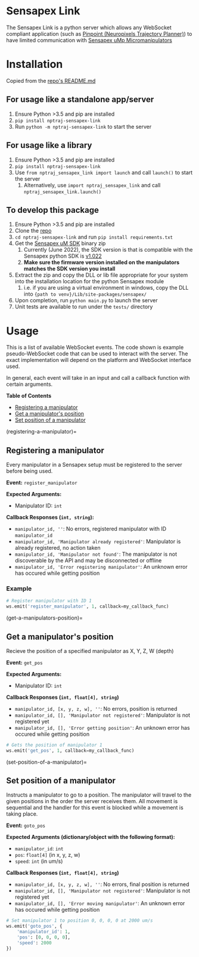 # Sensapex Link
The Sensapex Link is a python server which allows any WebSocket compliant application (such as [Pinpoint (Neuropixels Trajectory Planner)](https://github.com/dbirman/NPTrajectoryPlanner/)) to have limited communication with [Sensapex uMp Micromanipulators](https://www.sensapex.com/products/ump-micromanipulators/)

# Installation
Copied from the [repo's README.md](https://github.com/dbirman/nptraj-sensapex-link/blob/main/README.md)

## For usage like a standalone app/server
1. Ensure Python >3.5 and pip are installed
2. `pip install nptraj-sensapex-link`
3. Run `python -m nptraj-sensapex-link` to start the server

## For usage like a library
1. Ensure Python >3.5 and pip are installed
2. `pip install nptraj-sensapex-link`
3. Use `from nptraj_sensapex_link import launch` and call `launch()` to start the server
   1. Alternatively, use `import nptraj_sensapex_link` and call `nptraj_sensapex_link.launch()`

## To develop this package
1. Ensure Python >3.5 and pip are installed
2. Clone the [repo](https://github.com/dbirman/nptraj-sensapex-link)
3. `cd nptraj-sensapex-link` and run `pip install requirements.txt`
4. Get the [Sensapex uM SDK](http://dist.sensapex.com/misc/um-sdk/latest/) binary zip
   1. Currently (June 2022), the SDK version is that is compatible with the Sensapex python SDK is [v1.022](http://dist.sensapex.com/misc/um-sdk/latest/umsdk-1.022-binaries.zip)
   2. **Make sure the firmware version installed on the manipulators matches the SDK version you install**
5. Extract the zip and copy the DLL or lib file appropriate for your system into the installation location for the python Sensapex module
   1. i.e. if you are using a virtual environment in windows, copy the DLL into `{path to venv}/Lib/site-packages/sensapex/`
6. Upon completion, run `python main.py` to launch the server
7. Unit tests are available to run under the `tests/` directory

# Usage
This is a list of available WebSocket events. The code shown is example pseudo-WebSocket code that can be used to interact with the server. The exact implementation will depend on the platform and WebSocket interface used.

In general, each event will take in an input and call a callback function with certain arguments.

**Table of Contents**
- [Registering a manipulator](registering-a-manipulator)
- [Get a manipulator's position](get-a-manipulators-position)
- [Set position of a manipulator](set-position-of-a-manipulator)

(registering-a-manipulator)=
## Registering a manipulator
Every manipulator in a Sensapex setup must be registered to the server before being used.

**Event:** `register_manipulator`

**Expected Arguments:**
- Manipulator ID: `int`

**Callback Responses (`int, string`):**
- `manipulator_id, ''`: No errors, registered manipulator with ID `manipulator_id`
- `manipulator_id, 'Manipulator already registered'`: Manipulator is already registered, no action taken
- `manipulator_id, 'Manipulator not found'`: The manipulator is not discoverable by the API and may be disconnected or offline
- `manipulator_id, 'Error registering manipulator'`: An unknown error has occured while getting position

### Example
```python
# Register manipulator with ID 1
ws.emit('register_manipulator', 1, callback=my_callback_func)
```

(get-a-manipulators-position)=
## Get a manipulator's position
Recieve the position of a specified manipulator as X, Y, Z, W (depth)

**Event:** `get_pos`

**Expected Arguments:**
- Manipulator ID: `int`

**Callback Responses (`int, float[4], string`)**
- `manipulator_id, [x, y, z, w], ''`: No errors, position is returned
- `manipulator_id, [], 'Manipulator not registered'`: Manipulator is not registered yet
- `manipulator_id, [], 'Error getting position'`: An unknown error has occured while getting position

```python
# Gets the position of manipulator 1
ws.emit('get_pos', 1, callback=my_callback_func)
```

(set-position-of-a-manipulator)=
## Set position of a manipulator
Instructs a manipulator to go to a position. The manipulator will travel to the given positions in the order the server receives them. All movement is sequential and the handler for this event is blocked while a movement is taking place.

**Event:** `goto_pos`

**Expected Arguments (dictionary/object with the following format):**
- `manipulator_id`: `int`
- `pos`: `float[4]` (in x, y, z, w)
- `speed`: `int` (in um/s)

**Callback Responses (`int, float[4], string`)**
- `manipulator_id, [x, y, z, w], ''`: No errors, final position is returned
- `manipulator_id, [], 'Manipulator not registered'`: Manipulator is not registered yet
- `manipulator_id, [], 'Error moving manipulator'`: An unknown error has occured while getting position

```python
# Set manipulator 1 to position 0, 0, 0, 0 at 2000 um/s
ws.emit('goto_pos', {
    'manipulator_id': 1,
    'pos': [0, 0, 0, 0],
    'speed': 2000
})
```
